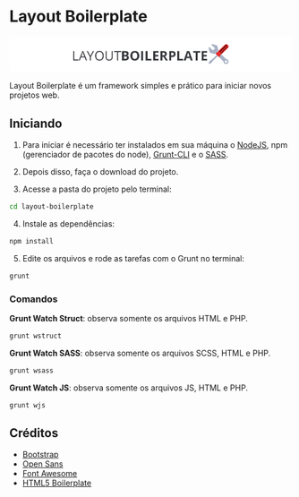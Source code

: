 # Layout Boilerplate #

![image](https://github.com/luizventurote/layout-boilerplate/blob/master/img/logo-layout-boilerplate.png?raw=true)

Layout Boilerplate é um framework simples e prático para iniciar novos projetos web.

## Iniciando ##

1. Para iniciar é necessário ter instalados em sua máquina o [NodeJS](http://nodejs.org/download/), npm (gerenciador de pacotes do node), [Grunt-CLI](http://gruntjs.com/) e o [SASS](http://sass-lang.com/install).

2. Depois disso, faça o download do projeto.

3. Acesse a pasta do projeto pelo terminal:
```bash
cd layout-boilerplate
```

4. Instale as dependências:
```bash
npm install
```

5. Edite os arquivos e rode as tarefas com o Grunt no terminal:
```bash
grunt
```

### Comandos ##
**Grunt Watch Struct**: observa somente os arquivos HTML e PHP.
```bash
grunt wstruct
```

**Grunt Watch SASS**: observa somente os arquivos SCSS, HTML e PHP.
```bash
grunt wsass
```

**Grunt Watch JS**: observa somente os arquivos JS, HTML e PHP.
```bash
grunt wjs
```

## Créditos
* [Bootstrap](http://getbootstrap.com/)
* [Open Sans](http://www.fontsquirrel.com/license/pacifico)
* [Font Awesome](http://fontawesome.io/)
* [HTML5 Boilerplate](http://html5boilerplate.com/)
